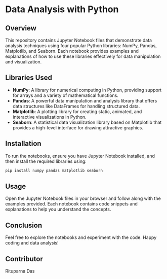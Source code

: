 # Data Analysis with Python

## Overview
This repository contains Jupyter Notebook files that demonstrate data analysis techniques using four popular Python libraries: NumPy, Pandas, Matplotlib, and Seaborn.
Each notebook provides examples and explanations of how to use these libraries effectively for data manipulation and visualization.

## Libraries Used
- **NumPy**: A library for numerical computing in Python, providing support for arrays and a variety of mathematical functions.
- **Pandas**: A powerful data manipulation and analysis library that offers data structures like DataFrames for handling structured data.
- **Matplotlib**: A plotting library for creating static, animated, and interactive visualizations in Python.
- **Seaborn**: A statistical data visualization library based on Matplotlib that provides a high-level interface for drawing attractive graphics.

## Installation
To run the notebooks, ensure you have Jupyter Notebook installed, and then install the required libraries using:

```bash
pip install numpy pandas matplotlib seaborn
```
## Usage
Open the Jupyter Notebook files in your browser and follow along with the examples provided. Each notebook contains code snippets and explanations to help you understand the concepts.

## Conclusion
Feel free to explore the notebooks and experiment with the code. Happy coding and data analysis!

## Contributor
Rituparna Das

